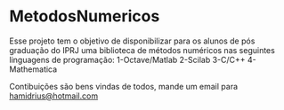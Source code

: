 # MetodosNumericos

Esse projeto tem o objetivo de disponibilizar para os alunos de pós graduação do IPRJ uma biblioteca de métodos numéricos nas seguintes linguagens de programação:
    1-Octave/Matlab
    2-Scilab
    3-C/C++
	4-Mathematica
    
Contibuições são bens vindas de todos, mande um email para hamidrius@hotmail.com
